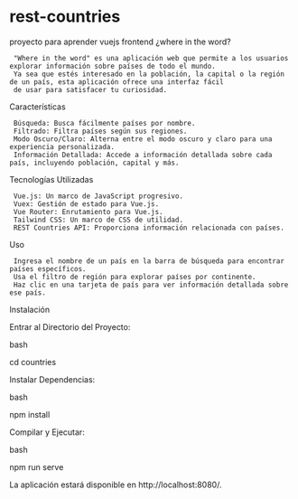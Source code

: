 # rest-countries
proyecto para aprender vuejs frontend
¿where in the word?

     "Where in the word" es una aplicación web que permite a los usuarios explorar información sobre países de todo el mundo.
     Ya sea que estés interesado en la población, la capital o la región de un país, esta aplicación ofrece una interfaz fácil 
     de usar para satisfacer tu curiosidad.

Características

     Búsqueda: Busca fácilmente países por nombre.
     Filtrado: Filtra países según sus regiones.
     Modo Oscuro/Claro: Alterna entre el modo oscuro y claro para una experiencia personalizada.
     Información Detallada: Accede a información detallada sobre cada país, incluyendo población, capital y más.

Tecnologías Utilizadas

     Vue.js: Un marco de JavaScript progresivo.
     Vuex: Gestión de estado para Vue.js.
     Vue Router: Enrutamiento para Vue.js.
     Tailwind CSS: Un marco de CSS de utilidad.
     REST Countries API: Proporciona información relacionada con países.


Uso

     Ingresa el nombre de un país en la barra de búsqueda para encontrar países específicos.
     Usa el filtro de región para explorar países por continente.
     Haz clic en una tarjeta de país para ver información detallada sobre ese país.

Instalación
    
    

Entrar al Directorio del Proyecto:

bash

cd countries

Instalar Dependencias:

bash

npm install

Compilar y Ejecutar:

bash

npm run serve

La aplicación estará disponible en http://localhost:8080/.
